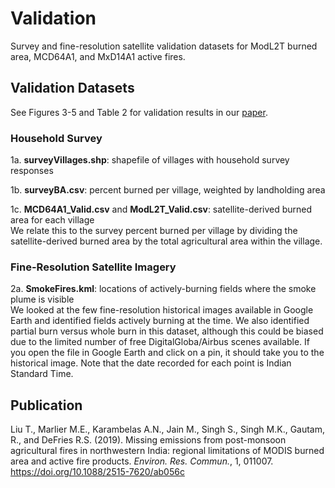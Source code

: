 # Validation

Survey and fine-resolution satellite validation datasets for ModL2T burned area, MCD64A1, and MxD14A1 active fires.

## Validation Datasets
See Figures 3-5 and Table 2 for validation results in our [paper](https://doi.org/10.1088/2515-7620/ab056c).

### Household Survey
1a. **surveyVillages.shp**: shapefile of villages with household survey responses

1b. **surveyBA.csv**: percent burned per village, weighted by landholding area

1c. **MCD64A1_Valid.csv** and **ModL2T_Valid.csv**: satellite-derived burned area for each village  
We relate this to the survey percent burned per village by dividing the satellite-derived burned area by the total agricultural area within the village.

### Fine-Resolution Satellite Imagery
2a. **SmokeFires.kml**: locations of actively-burning fields where the smoke plume is visible  
We looked at the few fine-resolution historical images available in Google Earth and identified fields actively burning at the time. We also identified partial burn versus whole burn in this dataset, although this could be biased due to the limited number of free DigitalGloba/Airbus scenes available. If you open the file in Google Earth and click on a pin, it should take you to the historical image. Note that the date recorded for each point is Indian Standard Time.

## Publication
Liu T., Marlier M.E., Karambelas A.N., Jain M., Singh S., Singh M.K., Gautam, R., and DeFries R.S. (2019). Missing emissions from post-monsoon agricultural fires in northwestern India: regional limitations of MODIS burned area and active fire products. *Environ. Res. Commun.*, 1, 011007. https://doi.org/10.1088/2515-7620/ab056c
